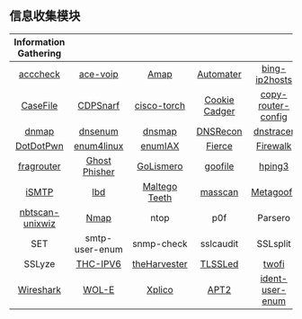 ## 信息收集模块

|Information Gathering||||||
|:-:|:-:|:-:|:-:|:-:|:-:|
|[acccheck](acccheck.md)|[ace-voip](ace-voip.md)|[Amap](Amap.md)|[Automater](Automater.md)|[bing-ip2hosts](bing-ip2hosts.md)|[braa](braa.md)|
|[CaseFile](CaseFile.md)|[CDPSnarf](CDPSnarf.md)|[cisco-torch](cisco-torch.md)|[Cookie Cadger](Cookie%20Cadger.md)|[copy-router-config](copy-router-config.md)|[DMitry](DMitry.md)|
|[dnmap](dnmap.md)|[dnsenum](dnsenum.md)|[dnsmap](dnsmap.md)|[DNSRecon](DNSRecon.md)|[dnstracer](dnstracer.md)|[dnswalk](dnswalk.md)|
|[DotDotPwn](DotDotPwn.md)|[enum4linux](enum4linux.md)|[enumIAX](enumlAX.md)|[Fierce](Fierce.md)|[Firewalk](Firewalk.md)|[fragroute](fragroute.md)|
|[fragrouter](fragrouter.md)|[Ghost Phisher](Ghost-Fisher.md)|[GoLismero](golismero.md)|[goofile](goofile.md)|[hping3](hping3.md)|[InTrace](intrace.md)|
|[iSMTP](iSMTP.md)|[lbd](lbd.md)|[Maltego Teeth](Maltego.md)|[masscan](masscan.md)|[Metagoofil](Metagoofil.md)|[Miranda](Miranda.md)|
|[nbtscan-unixwiz](nbtscan-unixwiz.md)|[Nmap](Nmap.md)|ntop|p0f|Parsero|Recon-ng|
|SET|smtp-user-enum|snmp-check|sslcaudit|SSLsplit|[sslstrip](sslstrip.md)|
|SSLyze|[THC-IPV6](THC-IPV6.md)|[theHarvester](theHarvester.md)|[TLSSLed](TLSSLed.md)|[twofi](twofi.md)|[URLCrazy](URLCrazy.md)|
|[Wireshark](Wireshark.md)|[WOL-E](WOL-E.md)|[Xplico](Xplico.md)|[APT2](APT2.md)|[ident-user-enum](ident-user-enum.md)|[SET](SET.md)|

